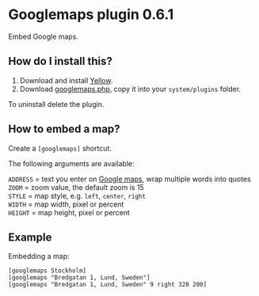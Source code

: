 Googlemaps plugin 0.6.1
=======================
Embed Google maps.

How do I install this?
----------------------
1. Download and install [Yellow](https://github.com/datenstrom/yellow/).  
2. Download [googlemaps.php](googlemaps.php?raw=true), copy it into your `system/plugins` folder.  

To uninstall delete the plugin.

How to embed a map?
-------------------
Create a `[googlemaps]` shortcut.

The following arguments are available:

`ADDRESS` = text you enter on [Google maps](https://maps.google.com/), wrap multiple words into quotes  
`ZOOM` = zoom value, the default zoom is 15  
`STYLE` = map style, e.g. `left`, `center`, `right`  
`WIDTH` = map width, pixel or percent  
`HEIGHT` = map height, pixel or percent  

Example
-------
Embedding a map:

    [googlemaps Stockholm]
    [googlemaps "Bredgatan 1, Lund, Sweden"]
    [googlemaps "Bredgatan 1, Lund, Sweden" 9 right 320 200]